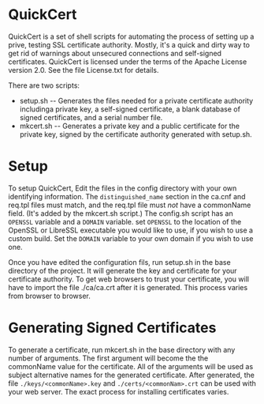 # QuickCert

QuickCert is a set of shell scripts for automating the process of setting up a prive, testing SSL certificate authority. Mostly, it's a quick and dirty way to get rid of warnings about unsecured connections and self-signed certificates. QuickCert is licensed under the terms of the Apache License version 2.0. See the file License.txt for details.

There are two scripts:

* setup.sh -- Generates the files needed for a private certificate authority includinga private key, a self-signed certificate, a blank database of signed certificates, and a serial number file.
* mkcert.sh -- Generates a private key and a public certificate for the private key, signed by the certificate authority generated with setup.sh.

# Setup

To setup QuickCert, Edit the files in the config directory with your own identifying information. The `distinguished_name` section in the ca.cnf and req.tpl files must match, and the req.tpl file must _not_ have a commonName field. (It's added by the mkcert.sh script.) The config.sh script has an `OPENSSL` variable and a `DOMAIN` variable. set `OPENSSL` to the location of the OpenSSL or LibreSSL executable you would like to use, if you wish to use a custom build. Set the `DOMAIN` variable to your own domain if you wish to use one.

Once you have edited the configuration fils, run setup.sh in the base directory of the project. It will generate the key and certificate for your certificate authority. To get web browsers to trust your certificate, you will have to import the file ./ca/ca.crt after it is generated. This process varies from browser to browser.

# Generating Signed Certificates

To generate a certificate, run mkcert.sh in the base directory with any number of arguments. The first argument will become the the commonName value for the certificate. All of the arguments will be used as subject alternative names for the generated certificate. After generated, the file `./keys/<commonName>.key` and `./certs/<commonNam>.crt` can be used with your web server. The exact process for installing certificates varies.